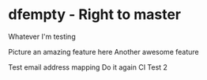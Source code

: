 # dfempty - Right to master

Whatever I'm testing

Picture an amazing feature here
Another awesome feature

Test email address mapping
Do it again
CI Test 2
